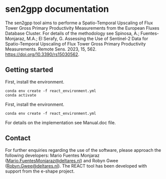# sen2gpp documentation

The sen2gpp tool aims to performe a Spatio-Temporal Upscaling of Flux Tower Gross Primary Productivity Measurements from the European Fluxes Database Cluster. For details of the methodology see Spinosa, A.; Fuentes-Monjaraz, M.A.; El Serafy, G. Assessing the Use of Sentinel-2 Data for Spatio-Temporal Upscaling of Flux Tower Gross Primary Productivity Measurements. Remote Sens. 2023, 15, 562. https://doi.org/10.3390/rs15030562. 

## Getting started
First, install the environment.
```
conda env create -f react_environment.yml
conda activate 
```


First, install the environment.
```
conda env create -f react_environment.yml
```

For details on the implementation see Manual.doc file. 

## Contact
For further enquiries regarding the use of the software, please approach the following developers: Mario Fuentes Monjaraz (Mario.FuentesMonjaraz@deltares.nl) and Robyn Gwee (Robyn.Gwee@deltares.nl). The REACT tool has been developed with support from the e-shape project. 
